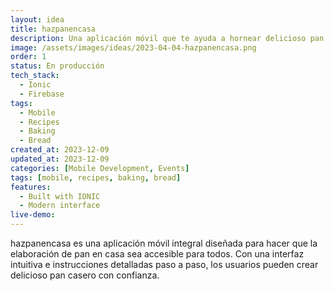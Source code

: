 ```yaml
---
layout: idea
title: hazpanencasa
description: Una aplicación móvil que te ayuda a hornear delicioso pan en casa con recetas fáciles de seguir e instrucciones paso a paso.
image: /assets/images/ideas/2023-04-04-hazpanencasa.png
order: 1
status: En producción
tech_stack:
  - Ionic
  - Firebase
tags:
  - Mobile
  - Recipes
  - Baking
  - Bread
created_at: 2023-12-09
updated_at: 2023-12-09
categories: [Mobile Development, Events]
tags: [mobile, recipes, baking, bread]
features:
  - Built with IONIC
  - Modern interface
live-demo:
---
```


hazpanencasa es una aplicación móvil integral diseñada para hacer que la elaboración de pan en casa sea accesible para todos. Con una interfaz intuitiva e instrucciones detalladas paso a paso, los usuarios pueden crear delicioso pan casero con confianza.
